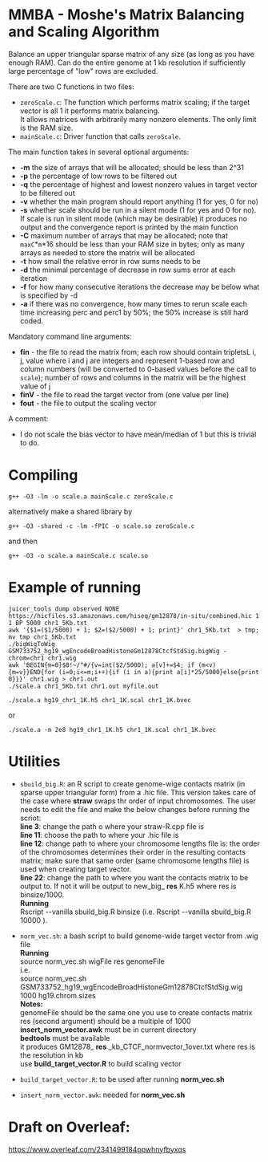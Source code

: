 # MMBA - Moshe's Matrix Balancing and Scaling Algorithm 

Balance an upper triangular sparse matrix of any size (as long as you have enough RAM). Can do the entire genome at 1 kb resolution if sufficiently large percentage of "low" rows are excluded.

There are two C functions in two files:

- `zeroScale.c`: The function which performs matrix scaling; if the target vector is all 1 it performs matrix balancing.  
It allows matrices with arbitrarily many nonzero elements. The only limit is the RAM size.  
- `mainScale.c`: Driver function that calls `zeroScale`.

The main function takes in several optional arguments:
* **-m** the size of arrays that will be allocated; should be less than 2^31
* **-p** the percentage of low rows to be filtered out
* **-q** the percentage of highest and lowest nonzero values in target vector to be filtered out
* **-v** whether the main program should report anything (1 for yes, 0 for no)
* **-s** whether scale should be run in a silent mode (1 for yes and 0 for no). If scale is run in silent mode (which may be desirable) it produces no output and the convergence report is printed by the main function
* **-C** maximum number of arrays that may be allocated; note that `maxC`&#42;`m`&#42;16 should be less than your RAM size in bytes; only as many arrays as needed to store the matrix will be allocated
* **-t** how small the relative error in row sums needs to be
* **-d** the minimal percentage of decrease in row sums error at each iteration
* **-f** for how many consecutive iterations the decrease may be below what is specified by -d
* **-a** if there was no convergence, how many times to rerun scale each time increasing perc and perc1 by 50%; the 50% increase is still hard coded.
  

Mandatory command line arguments:  

* **fin** - the file to read the matrix from; each row should contain tripletsL i, j, value where i and j are integers and represent 1-based row and column numbers (will be converted to 0-based values before the call to `scale`); number of rows and columns in the matrix will be the highest value of j
* **finV** - the file to read the target vector from (one value per line)
* **fout** - the file to output the scaling vector

A comment:
* I do not scale the bias vector to have mean/median of 1 but this is trivial to do.

# Compiling
`g++ -O3 -lm -o scale.a mainScale.c zeroScale.c`

alternatively make a shared library by

`g++ -O3 -shared -c -lm -fPIC -o scale.so zeroScale.c `

and then 

`g++ -O3 -o scale.a mainScale.c scale.so`

# Example of running 
```
juicer_tools dump observed NONE https://hicfiles.s3.amazonaws.com/hiseq/gm12878/in-situ/combined.hic 1 1 BP 5000 chr1_5Kb.txt
awk '{$1=($1/5000) + 1; $2=($2/5000) + 1; print}' chr1_5Kb.txt  > tmp; mv tmp chr1_5Kb.txt
./bigWigToWig GSM733752_hg19_wgEncodeBroadHistoneGm12878CtcfStdSig.bigWig -chrom=chr1 chr1.wig
awk 'BEGIN{m=0}$0!~/^#/{v=int($2/5000); a[v]+=$4; if (m<v){m=v}}END{for (i=0;i<=m;i++){if (i in a){print a[i]*25/5000}else{print 0}}}' chr1.wig > chr1.out
./scale.a chr1_5Kb.txt chr1.out myfile.out
```

`./scale.a hg19_chr1_1K.h5 chr1_1K.scal chr1_1K.bvec`  

or  

`./scale.a -m 2e8 hg19_chr1_1K.h5 chr1_1K.scal chr1_1K.bvec `

# Utilities  
- `sbuild_big.R`: an R script to create genome-wige contacts matrix (in sparse upper triangular form) from a .hic file. This version takes care of the case where __straw__ swaps thr order of input chromosomes. The user needs to edit the file and make the below changes before running the scriot:  
__line 3__: change the path o where your straw-R.cpp file is  
__line 11__: choose the path to where your .hic file is  
__line 12__: change path to where your chromosome lengths file is: the order of the chromosomes determines their order in the resulting contacts matrix; make sure that same order (same chromosome lengths file) is used when creating target vector.  
__line 22__: change the path to where you want the contacts matrix to be output to. If not it will be output to new_big_
__res__
K.h5 where res is binsize/1000.  
__Running__  
Rscript --vanilla sbuild_big.R binsize (i.e. Rscript --vanilla sbuild_big.R 10000 ).

- `norm_vec.sh`: a bash script to build genome-wide target vector from .wig file  
__Running__  
source norm_vec.sh wigFile res genomeFile  
i.e.  
source norm_vec.sh GSM733752_hg19_wgEncodeBroadHistoneGm12878CtcfStdSig.wig 1000 hg19.chrom.sizes  
__Notes:__  
genomeFile should be the same one you use to create contacts matrix  
res (second argument) should be a multiple of 1000  
__insert_norm_vector.awk__ must be in current directory  
__bedtools__ must be available  
it produces GM12878_
__res__
_kb_CTCF_normvector_1over.txt where res is the resolution in kb  
use __build_target_vector.R__ to build scaling vector  

- `build_target_vector.R`: to be used after running __norm_vec.sh__ 
- `insert_norm_vector.awk`: needed for __norm_vec.sh__


# Draft on Overleaf:
https://www.overleaf.com/2341499184ppwhnyfbyxqs

